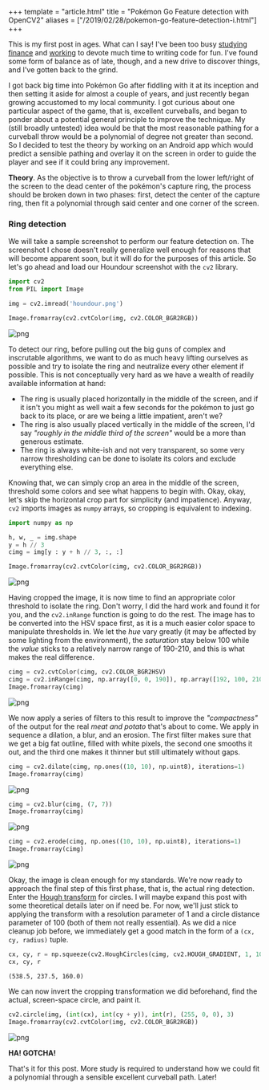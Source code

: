 +++
template = "article.html"
title = "Pokémon Go Feature detection with OpenCV2"
aliases = ["/2019/02/28/pokemon-go-feature-detection-i.html"]
+++

This is my first post in ages. What can I say! I've been too busy <a href="http://veeenu.github.io/thesis-msc.pdf" target="_blank">studying finance</a> and <a href="http://veeenu.github.io/cv.pdf" target="_blank">working</a> to devote much time to writing code for fun. I've found some form of balance as of late, though, and a new drive to discover things, and I've gotten back to the grind.
<!-- more -->

I got back big time into Pokémon Go after fiddling with it at its inception and then setting it aside for almost a couple of years, and just recently began growing accustomed to my local community. I got curious about one particular aspect of the game, that is, excellent curveballs, and began to ponder about a potential general principle to improve the technique. My (still broadly untested) idea would be that the most reasonable pathing for a curveball throw would be a polynomial of degree not greater than second. So I decided to test the theory by working on an Android app which would predict a sensible pathing and overlay it on the screen in order to guide the player and see if it could bring any improvement.

**Theory**. As the objective is to throw a curveball from the lower left/right of the screen to the dead center of the pokémon's capture ring, the process should be broken down in two phases: first, detect the center of the capture ring, then fit a polynomial through said center and one corner of the screen.

### Ring detection

We will take a sample screenshot to perform our feature detection on. The screenshot I chose doesn't really generalize well enough for reasons that will become apparent soon, but it will do for the purposes of this article. So let's go ahead and load our Houndour screenshot with the `cv2` library.


```python
import cv2
from PIL import Image

img = cv2.imread('houndour.png')

Image.fromarray(cv2.cvtColor(img, cv2.COLOR_BGR2RGB))
```




![png](/data/2019-02-28-pokemon-go-feature-detection-i_files/2019-02-28-pokemon-go-feature-detection-i_2_0.png)



To detect our ring, before pulling out the big guns of complex and inscrutable algorithms, we want to do as much heavy lifting ourselves as possible and try to isolate the ring and neutralize every other element if possible. This is not conceptually very hard as we have a wealth of readily available information at hand:

- The ring is usually placed horizontally in the middle of the screen, and if it isn't you might as well wait a few seconds for the pokémon to just go back to its place, or are we being a little impatient, aren't we?
- The ring is also usually placed vertically in the middle of the screen, I'd say *"roughly in the middle third of the screen"* would be a more than generous estimate.
- The ring is always white-ish and not very transparent, so some very narrow thresholding can be done to isolate its colors and exclude everything else.

Knowing that, we can simply crop an area in the middle of the screen, threshold some colors and see what happens to begin with. Okay, okay, let's skip the horizontal crop part for simplicity (and impatience). Anyway, `cv2` imports images as `numpy` arrays, so cropping is equivalent to indexing.


```python
import numpy as np

h, w, _ = img.shape
y = h // 3
cimg = img[y : y + h // 3, :, :]

Image.fromarray(cv2.cvtColor(cimg, cv2.COLOR_BGR2RGB))
```




![png](/data/2019-02-28-pokemon-go-feature-detection-i_files/2019-02-28-pokemon-go-feature-detection-i_4_0.png)



Having cropped the image, it is now time to find an appropriate color threshold to isolate the ring. Don't worry, I did the hard work and found it for you, and the `cv2.inRange` function is going to do the rest. The image has to be converted into the HSV space first, as it is a much easier color space to manipulate thresholds in. We let the *hue* vary greatly (it may be affected by some lighting from the environment), the *saturation* stay below 100 while the *value* sticks to a relatively narrow range of 190-210, and this is what makes the real difference.


```python
cimg = cv2.cvtColor(cimg, cv2.COLOR_BGR2HSV)
cimg = cv2.inRange(cimg, np.array([0, 0, 190]), np.array([192, 100, 210]))
Image.fromarray(cimg)
```




![png](/data/2019-02-28-pokemon-go-feature-detection-i_files/2019-02-28-pokemon-go-feature-detection-i_6_0.png)



We now apply a series of filters to this result to improve the *"compactness"* of the output for the real *meat and potato* that's about to come. We apply in sequence a dilation, a blur, and an erosion. The first filter makes sure that we get a big fat outline, filled with white pixels, the second one smooths it out, and the third one makes it thinner but still ultimately without gaps.


```python
cimg = cv2.dilate(cimg, np.ones((10, 10), np.uint8), iterations=1)
Image.fromarray(cimg)
```




![png](/data/2019-02-28-pokemon-go-feature-detection-i_files/2019-02-28-pokemon-go-feature-detection-i_8_0.png)




```python
cimg = cv2.blur(cimg, (7, 7))
Image.fromarray(cimg)
```




![png](/data/2019-02-28-pokemon-go-feature-detection-i_files/2019-02-28-pokemon-go-feature-detection-i_9_0.png)




```python
cimg = cv2.erode(cimg, np.ones((10, 10), np.uint8), iterations=1)
Image.fromarray(cimg)
```




![png](/data/2019-02-28-pokemon-go-feature-detection-i_files/2019-02-28-pokemon-go-feature-detection-i_10_0.png)



Okay, the image is clean enough for my standards. We're now ready to approach the final step of this first phase, that is, the actual ring detection. Enter the <a href="https://en.wikipedia.org/wiki/Hough_transform" target="_blank">Hough transform</a> for circles. I will maybe expand this post with some theoretical details later on if need be. For now, we'll just stick to applying the transform with a resolution parameter of 1 and a circle distance parameter of 100 (both of them not really essential). As we did a nice cleanup job before, we immediately get a good match in the form of a `(cx, cy, radius)` tuple.


```python
cx, cy, r = np.squeeze(cv2.HoughCircles(cimg, cv2.HOUGH_GRADIENT, 1, 100))
cx, cy, r
```




    (538.5, 237.5, 160.0)



We can now invert the cropping transformation we did beforehand, find the actual, screen-space circle, and paint it.


```python
cv2.circle(img, (int(cx), int(cy + y)), int(r), (255, 0, 0), 3)
Image.fromarray(cv2.cvtColor(img, cv2.COLOR_BGR2RGB))
```




![png](/data/2019-02-28-pokemon-go-feature-detection-i_files/2019-02-28-pokemon-go-feature-detection-i_14_0.png)



**HA! GOTCHA!**

That's it for this post. More study is required to understand how we could fit a polynomial through a sensible excellent curveball path. Later!
